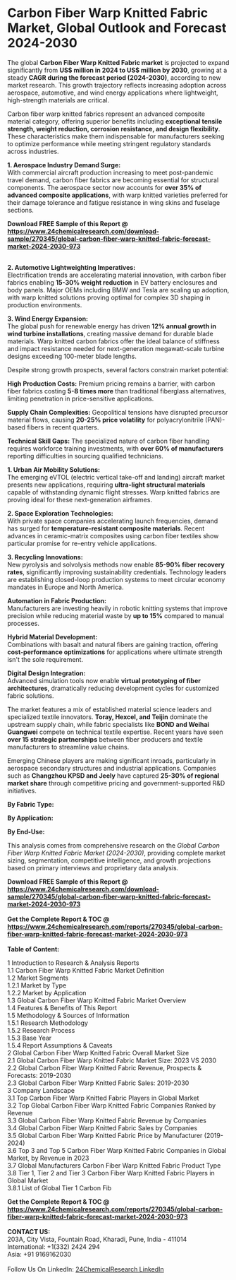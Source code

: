 <h1>Carbon Fiber Warp Knitted Fabric Market, Global Outlook and Forecast 2024-2030</h1><p>The global <strong>Carbon Fiber Warp Knitted Fabric market</strong> is projected to expand significantly from <strong>US$ million in 2024 to US$ million by 2030</strong>, growing at a steady <strong>CAGR during the forecast period (2024-2030)</strong>, according to new market research. This growth trajectory reflects increasing adoption across aerospace, automotive, and wind energy applications where lightweight, high-strength materials are critical.</p><p>Carbon fiber warp knitted fabrics represent an advanced composite material category, offering superior benefits including <strong>exceptional tensile strength, weight reduction, corrosion resistance, and design flexibility</strong>. These characteristics make them indispensable for manufacturers seeking to optimize performance while meeting stringent regulatory standards across industries.</p><p><strong>1. Aerospace Industry Demand Surge:</strong><br>
With commercial aircraft production increasing to meet post-pandemic travel demand, carbon fiber fabrics are becoming essential for structural components. The aerospace sector now accounts for <strong>over 35% of advanced composite applications</strong>, with warp knitted varieties preferred for their damage tolerance and fatigue resistance in wing skins and fuselage sections.</p><div><b>Download FREE Sample of this Report @ 
            <a href="https://www.24chemicalresearch.com/download-sample/270345/global-carbon-fiber-warp-knitted-fabric-forecast-market-2024-2030-973">
            https://www.24chemicalresearch.com/download-sample/270345/global-carbon-fiber-warp-knitted-fabric-forecast-market-2024-2030-973</a></b></div><br><p><strong>2. Automotive Lightweighting Imperatives:</strong><br>
Electrification trends are accelerating material innovation, with carbon fiber fabrics enabling <strong>15-30% weight reduction</strong> in EV battery enclosures and body panels. Major OEMs including BMW and Tesla are scaling up adoption, with warp knitted solutions proving optimal for complex 3D shaping in production environments.</p><p><strong>3. Wind Energy Expansion:</strong><br>
The global push for renewable energy has driven <strong>12% annual growth in wind turbine installations</strong>, creating massive demand for durable blade materials. Warp knitted carbon fabrics offer the ideal balance of stiffness and impact resistance needed for next-generation megawatt-scale turbine designs exceeding 100-meter blade lengths.</p><p>Despite strong growth prospects, several factors constrain market potential:</p><p><strong>High Production Costs:</strong> Premium pricing remains a barrier, with carbon fiber fabrics costing <strong>5-8 times more</strong> than traditional fiberglass alternatives, limiting penetration in price-sensitive applications.</p><p><strong>Supply Chain Complexities:</strong> Geopolitical tensions have disrupted precursor material flows, causing <strong>20-25% price volatility</strong> for polyacrylonitrile (PAN)-based fibers in recent quarters.</p><p><strong>Technical Skill Gaps:</strong> The specialized nature of carbon fiber handling requires workforce training investments, with <strong>over 60% of manufacturers</strong> reporting difficulties in sourcing qualified technicians.</p><p><strong>1. Urban Air Mobility Solutions:</strong><br>
The emerging eVTOL (electric vertical take-off and landing) aircraft market presents new applications, requiring <strong>ultra-light structural materials</strong> capable of withstanding dynamic flight stresses. Warp knitted fabrics are proving ideal for these next-generation airframes.</p><p><strong>2. Space Exploration Technologies:</strong><br>
With private space companies accelerating launch frequencies, demand has surged for <strong>temperature-resistant composite materials</strong>. Recent advances in ceramic-matrix composites using carbon fiber textiles show particular promise for re-entry vehicle applications.</p><p><strong>3. Recycling Innovations:</strong><br>
New pyrolysis and solvolysis methods now enable <strong>85-90% fiber recovery rates</strong>, significantly improving sustainability credentials. Technology leaders are establishing closed-loop production systems to meet circular economy mandates in Europe and North America.</p><p><strong>Automation in Fabric Production:</strong><br>
    Manufacturers are investing heavily in robotic knitting systems that improve precision while reducing material waste by <strong>up to 15%</strong> compared to manual processes.</p><p><strong>Hybrid Material Development:</strong><br>
    Combinations with basalt and natural fibers are gaining traction, offering <strong>cost-performance optimizations</strong> for applications where ultimate strength isn't the sole requirement.</p><p><strong>Digital Design Integration:</strong><br>
    Advanced simulation tools now enable <strong>virtual prototyping of fiber architectures</strong>, dramatically reducing development cycles for customized fabric solutions.</p><p>The market features a mix of established material science leaders and specialized textile innovators. <strong>Toray, Hexcel, and Teijin</strong> dominate the upstream supply chain, while fabric specialists like <strong>BOND and Weihai Guangwei</strong> compete on technical textile expertise. Recent years have seen <strong>over 15 strategic partnerships</strong> between fiber producers and textile manufacturers to streamline value chains.</p><p>Emerging Chinese players are making significant inroads, particularly in aerospace secondary structures and industrial applications. Companies such as <strong>Changzhou KPSD and Jeely</strong> have captured <strong>25-30% of regional market share</strong> through competitive pricing and government-supported R&amp;D initiatives.</p><p><strong>By Fabric Type:</strong></p><p><strong>By Application:</strong></p><p><strong>By End-Use:</strong></p><p>This analysis comes from comprehensive research on the <em>Global Carbon Fiber Warp Knitted Fabric Market (2024-2030)</em>, providing complete market sizing, segmentation, competitive intelligence, and growth projections based on primary interviews and proprietary data analysis.</p><div><b>Download FREE Sample of this Report @ 
            <a href="https://www.24chemicalresearch.com/download-sample/270345/global-carbon-fiber-warp-knitted-fabric-forecast-market-2024-2030-973">
            https://www.24chemicalresearch.com/download-sample/270345/global-carbon-fiber-warp-knitted-fabric-forecast-market-2024-2030-973</a></b></div><br><div><b>Get the Complete Report & TOC @ 
            <a href="https://www.24chemicalresearch.com/reports/270345/global-carbon-fiber-warp-knitted-fabric-forecast-market-2024-2030-973">
            https://www.24chemicalresearch.com/reports/270345/global-carbon-fiber-warp-knitted-fabric-forecast-market-2024-2030-973</a></b></div><br>
            <b>Table of Content:</b><p>1 Introduction to Research & Analysis Reports<br />
    1.1 Carbon Fiber Warp Knitted Fabric Market Definition<br />
    1.2 Market Segments<br />
        1.2.1 Market by Type<br />
        1.2.2 Market by Application<br />
    1.3 Global Carbon Fiber Warp Knitted Fabric Market Overview<br />
    1.4 Features & Benefits of This Report<br />
    1.5 Methodology & Sources of Information<br />
        1.5.1 Research Methodology<br />
        1.5.2 Research Process<br />
        1.5.3 Base Year<br />
        1.5.4 Report Assumptions & Caveats<br />
2 Global Carbon Fiber Warp Knitted Fabric Overall Market Size<br />
    2.1 Global Carbon Fiber Warp Knitted Fabric Market Size: 2023 VS 2030<br />
    2.2 Global Carbon Fiber Warp Knitted Fabric Revenue, Prospects & Forecasts: 2019-2030<br />
    2.3 Global Carbon Fiber Warp Knitted Fabric Sales: 2019-2030<br />
3 Company Landscape<br />
    3.1 Top Carbon Fiber Warp Knitted Fabric Players in Global Market<br />
    3.2 Top Global Carbon Fiber Warp Knitted Fabric Companies Ranked by Revenue<br />
    3.3 Global Carbon Fiber Warp Knitted Fabric Revenue by Companies<br />
    3.4 Global Carbon Fiber Warp Knitted Fabric Sales by Companies<br />
    3.5 Global Carbon Fiber Warp Knitted Fabric Price by Manufacturer (2019-2024)<br />
    3.6 Top 3 and Top 5 Carbon Fiber Warp Knitted Fabric Companies in Global Market, by Revenue in 2023<br />
    3.7 Global Manufacturers Carbon Fiber Warp Knitted Fabric Product Type<br />
    3.8 Tier 1, Tier 2 and Tier 3 Carbon Fiber Warp Knitted Fabric Players in Global Market<br />
        3.8.1 List of Global Tier 1 Carbon Fib</p><div><b>Get the Complete Report & TOC @ 
            <a href="https://www.24chemicalresearch.com/reports/270345/global-carbon-fiber-warp-knitted-fabric-forecast-market-2024-2030-973">
            https://www.24chemicalresearch.com/reports/270345/global-carbon-fiber-warp-knitted-fabric-forecast-market-2024-2030-973</a></b></div><br><b>CONTACT US:</b><br>
            203A, City Vista, Fountain Road, Kharadi, Pune, India - 411014<br>
            International: +1(332) 2424 294<br>
            Asia: +91 9169162030 <br><br>
            Follow Us On LinkedIn: <a href="https://www.linkedin.com/company/24chemicalresearch/">24ChemicalResearch LinkedIn</a>